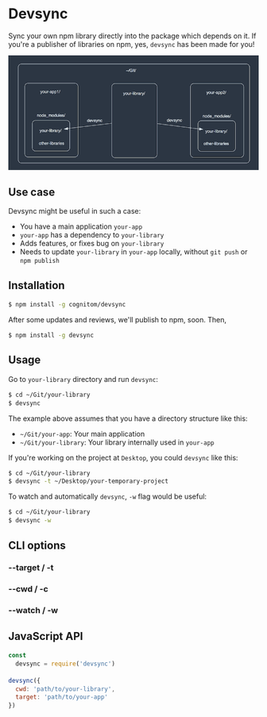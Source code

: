 # Devsync

Sync your own npm library directly into the package which depends on it. If you're a publisher of libraries on npm, yes, `devsync` has been made for you!

![concept](concept.png)

## Use case

Devsync might be useful in such a case:

- You have a main application `your-app`
- `your-app` has a dependency to `your-library`
- Adds features, or fixes bug on `your-library`
- Needs to update `your-library` in `your-app` locally, without `git push` or `npm publish`

## Installation

```bash
$ npm install -g cognitom/devsync
```

After some updates and reviews, we'll publish to npm, soon. Then,

```bash
$ npm install -g devsync
```

## Usage

Go to `your-library` directory and run `devsync`:

```bash
$ cd ~/Git/your-library
$ devsync
```

The example above assumes that you have a directory structure like this:

- `~/Git/your-app`: Your main application
- `~/Git/your-library`: Your library internally used in `your-app`

If you're working on the project at `Desktop`,  you could `devsync` like this:

```bash
$ cd ~/Git/your-library
$ devsync -t ~/Desktop/your-temporary-project
```

To watch and automatically `devsync`, `-w` flag would be useful:

```bash
$ cd ~/Git/your-library
$ devsync -w
```

## CLI options

### --target / -t

### --cwd / -c

### --watch / -w

## JavaScript API

```javascript
const
  devsync = require('devsync')

devsync({
  cwd: 'path/to/your-library',
  target: 'path/to/your-app'
})
```
